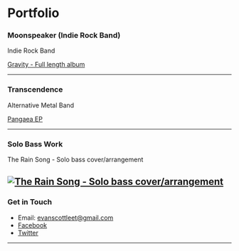 # Portfolio


    
### Moonspeaker (Indie Rock Band)
Indie Rock Band
<a href="https://moonspeaker.bandcamp.com/">
    
Gravity - Full length album
 </a>
 
---

### Transcendence
Alternative Metal Band
<a href="https://www.youtube.com/playlist?list=PLOMM3pJr3YLSBlgJiHaDoJvcQiEJ_8a8D">
    
Pangaea EP
</a>

---  

### Solo Bass Work
The Rain Song - Solo bass cover/arrangement

[![The Rain Song - Solo bass cover/arrangement](https://img.youtube.com/vi/ki1B35ntVHs/0.jpg)](https://youtu.be/ki1B35ntVHs "The Rain Song - Solo bass cover/arrangement")
---

### Get in Touch

- Email: evanscottleet@gmail.com
- <a href="https://www.facebook.com/evan.leet.3">Facebook</a>
- <a href="https://twitter.com/leetevan72">Twitter</a>

---




